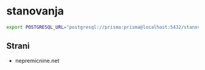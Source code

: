 # stanovanja

```bash
export POSTGRESQL_URL="postgresql://prisma:prisma@localhost:5432/stanovanja"
```

## Strani

- nepremicnine.net
